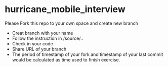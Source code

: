 # hurricane_mobile_interview

Please Fork this repo to your own space and create new branch

- Creat branch with your name
- Follow the instruction in /source/..
- Check in your code
- Share URL of your branch
- The period of timestamp of your fork and timestamp of your last commit would be calculated as time used to finish exercise.

